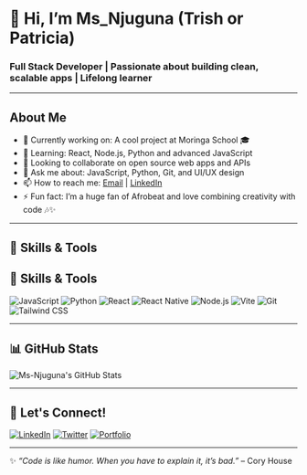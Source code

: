 # 👋 Hi, I’m Ms_Njuguna (Trish or Patricia)

### Full Stack Developer | Passionate about building clean, scalable apps | Lifelong learner

---

## About Me

- 🔭 Currently working on: A cool project at Moringa School 🎓
- 🌱 Learning: React, Node.js, Python and advanced JavaScript
- 👯 Looking to collaborate on open source web apps and APIs
- 💬 Ask me about: JavaScript, Python, Git, and UI/UX design
- 📫 How to reach me: [Email](mailto:patricianjuguna084@gmail.com) | [LinkedIn](https://linkedin.com/in/patricianjuguna)
- ⚡ Fun fact: I’m a huge fan of Afrobeat and love combining creativity with code 🎶✨

---

## 🔧 Skills & Tools

## 🔧 Skills & Tools

![JavaScript](https://img.shields.io/badge/-JavaScript-F7DF1E?style=for-the-badge&logo=javascript&logoColor=black)
![Python](https://img.shields.io/badge/-Python-3776AB?style=for-the-badge&logo=python&logoColor=white)
![React](https://img.shields.io/badge/-React-61DAFB?style=for-the-badge&logo=react&logoColor=black)
![React Native](https://img.shields.io/badge/-React_Native-61DAFB?style=for-the-badge&logo=react&logoColor=black)
![Node.js](https://img.shields.io/badge/-Node.js-339933?style=for-the-badge&logo=node.js&logoColor=white)
![Vite](https://img.shields.io/badge/-Vite-646CFF?style=for-the-badge&logo=vite&logoColor=white)
![Git](https://img.shields.io/badge/-Git-F05032?style=for-the-badge&logo=git&logoColor=white)
![Tailwind CSS](https://img.shields.io/badge/-Tailwind_CSS-06B6D4?style=for-the-badge&logo=tailwind-css&logoColor=white)


---

## 📊 GitHub Stats

<!-- GitHub Readme Stats Card -->
![Ms-Njuguna's GitHub Stats](https://github-readme-stats.vercel.app/api?username=Ms-Njuguna&show_icons=true&theme=radical)


---

## 🔗 Let's Connect!

[![LinkedIn](https://img.shields.io/badge/-LinkedIn-0077B5?style=flat-square&logo=linkedin&logoColor=white)](https://linkedin.com/in/patricianjuguna)
[![Twitter](https://img.shields.io/badge/-Twitter-1DA1F2?style=flat-square&logo=twitter&logoColor=white)](https://twitter.com/yourhandle)
[![Portfolio](https://img.shields.io/badge/-Portfolio-000000?style=flat-square&logo=github&logoColor=white)](https://yourportfolio.com)

---

✨ _“Code is like humor. When you have to explain it, it’s bad.”_ – Cory House


